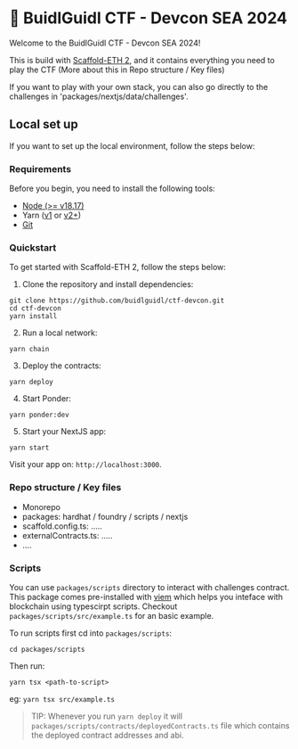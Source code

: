 # 🚩 BuidlGuidl CTF - Devcon SEA 2024

Welcome to the BuidlGuidl CTF - Devcon SEA 2024!

This is build with [Scaffold-ETH 2](https://github.com/scaffold-eth/scaffold-eth-2), and it contains everything you need to play the CTF (More about this in Repo structure / Key files)

If you want to play with your own stack, you can also go directly to the challenges in 'packages/nextjs/data/challenges'.

## Local set up

If you want to set up the local environment, follow the steps below:

### Requirements

Before you begin, you need to install the following tools:

- [Node (>= v18.17)](https://nodejs.org/en/download/)
- Yarn ([v1](https://classic.yarnpkg.com/en/docs/install/) or [v2+](https://yarnpkg.com/getting-started/install))
- [Git](https://git-scm.com/downloads)

### Quickstart

To get started with Scaffold-ETH 2, follow the steps below:

1. Clone the repository and install dependencies:

```
git clone https://github.com/buidlguidl/ctf-devcon.git
cd ctf-devcon
yarn install
```

2. Run a local network:

```
yarn chain
```

3. Deploy the contracts:

```
yarn deploy
```

4. Start Ponder:

```
yarn ponder:dev
```

5. Start your NextJS app:

```
yarn start
```

Visit your app on: `http://localhost:3000`.

### Repo structure / Key files

- Monorepo
- packages: hardhat / foundry / scripts / nextjs
- scaffold.config.ts: .....
- externalContracts.ts: .....
- ....

### Scripts

You can use `packages/scripts` directory to interact with challenges contract. This package comes pre-installed with [viem](https://viem.sh/) which helps you inteface with blockchain using typescirpt scripts. Checkout `packages/scripts/src/example.ts` for an basic example.

To run scripts first cd into `packages/scripts`:

```shell
cd packages/scripts
```

Then run:

```shell
yarn tsx <path-to-script>
```

eg: `yarn tsx src/example.ts`

> TIP: Whenever you run `yarn deploy` it will `packages/scripts/contracts/deployedContracts.ts` file which contains the deployed contract addresses and abi.
